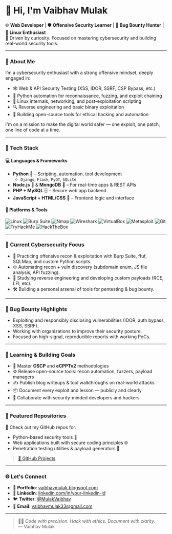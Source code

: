 # 👋 Hi, I'm Vaibhav Mulak

🌐 **Web Developer** | 🛡️ **Offensive Security Learner** | 🐛 **Bug Bounty Hunter** | 🧠 **Linux Enthusiast**  
🎯 Driven by curiosity. Focused on mastering cybersecurity and building real-world security tools.

---

### 🧠 About Me

I’m a cybersecurity enthusiast with a strong offensive mindset, deeply engaged in:

- 🕸️ Web & API Security Testing (XSS, IDOR, SSRF, CSP Bypass, etc.)
- 🧪 Python automation for reconnaissance, fuzzing, and exploit chaining
- 🐧 Linux internals, networking, and post-exploitation scripting
- 🔍 Reverse engineering and basic binary exploitation
- 🧰 Building open-source tools for ethical hacking and automation

I'm on a mission to make the digital world safer — one exploit, one patch, one line of code at a time.

---

### 🧩 Tech Stack

#### 💻 Languages & Frameworks
- **Python** 🐍 – Scripting, automation, tool development
  - `Django`, `Flask`, `PyQT`, `SQLite`
- **Node.js** 🚀 & **MongoDB** 🍃 – For real-time apps & REST APIs
- **PHP + MySQL** 🗄️ – Secure web app backend
- **JavaScript + HTML/CSS** 🎨 – Frontend logic and interface

#### 🐧 Platforms & Tools
![Linux](https://img.shields.io/badge/Linux-FCC624?style=for-the-badge&logo=linux&logoColor=black)
![Burp Suite](https://img.shields.io/badge/Burp%20Suite-orange?style=for-the-badge&logo=burpsuite&logoColor=white)
![Nmap](https://img.shields.io/badge/Nmap-000000?style=for-the-badge)
![Wireshark](https://img.shields.io/badge/Wireshark-005571?style=for-the-badge&logo=wireshark&logoColor=white)
![VirtualBox](https://img.shields.io/badge/VirtualBox-blue?style=for-the-badge&logo=virtualbox)
![Metasploit](https://img.shields.io/badge/Metasploit-darkred?style=for-the-badge)
![Git](https://img.shields.io/badge/Git-black?style=for-the-badge&logo=git)
![TryHackMe](https://img.shields.io/badge/TryHackMe-red?style=for-the-badge&logo=tryhackme)
![HackTheBox](https://img.shields.io/badge/HackTheBox-9cf?style=for-the-badge&logo=hackthebox)

---

### 🧠 Current Cybersecurity Focus

- 🔎 Practicing offensive recon & exploitation with Burp Suite, ffuf, SQLMap, and custom Python scripts.
- ⚙️ Automating recon + vuln discovery (subdomain enum, JS file analysis, API fuzzing).
- 🧬 Studying reverse engineering and developing custom payloads (RCE, LFI, etc).
- 🛠️ Building a personal arsenal of tools for pentesting & bug bounty.

---

### 🐞 Bug Bounty Highlights

- Exploiting and responsibly disclosing vulnerabilities (IDOR, auth bypass, XSS, SSRF).
- Working with organizations to improve their security posture.
- Focused on high-signal, reproducible reports with working PoCs.

---

### 🚀 Learning & Building Goals

- 🧠 Master **OSCP** and **eCPPTv2** methodologies
- ⚙️ Release open-source tools: recon automation, fuzzers, payload managers
- ✍️ Publish blog writeups & tool walkthroughs on real-world attacks
- 📦 Document every exploit and lesson — publicly and clearly
- 👥 Collaborate with security-minded developers and hackers

---

### 📌 Featured Repositories

🔗 Check out my GitHub repos for:
- Python-based security tools 🔧  
- Web applications built with secure coding principles 🌐  
- Penetration testing utilities & payload generators 🧪  

> [🧰 GitHub Projects](https://github.com/ShieldedDev)

---

### 🌐 Let's Connect

- 🔗 **Portfolio**: [vaibhavmulak.blogspot.com](https://vaibhavmulak.blogspot.com/)
- 💼 **LinkedIn**: [linkedin.com/in/your-linkedin-id](https://www.linkedin.com/in/vaibhav-m-a99905183/)
- 🐦 **Twitter**: [@MulakVaibhav](https://twitter.com/MulakVaibhav)
- 📧 **Email**: vaibhavmulak33@gmail.com

---

> 👨‍💻 *Code with precision. Hack with ethics. Document with clarity.*  
> — Vaibhav Mulak
